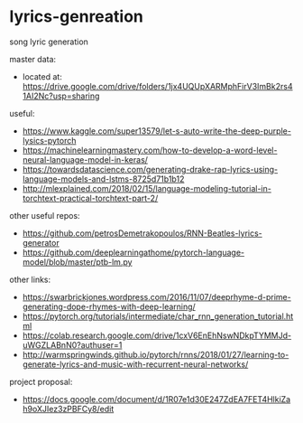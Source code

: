 # lyrics-genreation
song lyric generation

master data: 
- located at: https://drive.google.com/drive/folders/1jx4UQUpXARMphFirV3ImBk2rs41AI2Nc?usp=sharing

useful: 
- https://www.kaggle.com/super13579/let-s-auto-write-the-deep-purple-lysics-pytorch
- https://machinelearningmastery.com/how-to-develop-a-word-level-neural-language-model-in-keras/
- https://towardsdatascience.com/generating-drake-rap-lyrics-using-language-models-and-lstms-8725d71b1b12
- http://mlexplained.com/2018/02/15/language-modeling-tutorial-in-torchtext-practical-torchtext-part-2/ 

other useful repos: 
- https://github.com/petrosDemetrakopoulos/RNN-Beatles-lyrics-generator
- https://github.com/deeplearningathome/pytorch-language-model/blob/master/ptb-lm.py

other links: 
- https://swarbrickjones.wordpress.com/2016/11/07/deeprhyme-d-prime-generating-dope-rhymes-with-deep-learning/
- https://pytorch.org/tutorials/intermediate/char_rnn_generation_tutorial.html
- https://colab.research.google.com/drive/1cxV6EnEhNswNDkpTYMMJd-uWGZLABnN0?authuser=1
- http://warmspringwinds.github.io/pytorch/rnns/2018/01/27/learning-to-generate-lyrics-and-music-with-recurrent-neural-networks/

project proposal: 
- https://docs.google.com/document/d/1R07e1d30E247ZdEA7FET4HlkiZah9oXJIez3zPBFCy8/edit
